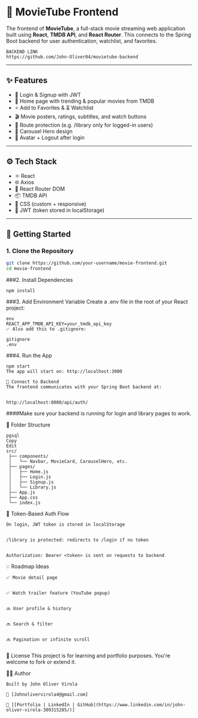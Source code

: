 # 🎥 MovieTube Frontend

The frontend of **MovieTube**, a full-stack movie streaming web application built using **React**, **TMDB API**, and **React Router**. This connects to the Spring Boot backend for user authentication, watchlist, and favorites.
```
BACKEND LINK
https://github.com/John-Oliver04/movietube-backend
```
---

## ✨ Features

- 🔐 Login & Signup with JWT
- 📃 Home page with trending & popular movies from TMDB
- ⭐ Add to Favorites & ⏳ Watchlist
- 🎬 Movie posters, ratings, subtitles, and watch buttons
- 🧭 Route protection (e.g. /library only for logged-in users)
- 🎠 Carousel Hero design
- 🧑 Avatar + Logout after login

---

## ⚙ Tech Stack

- ⚛️ React
- 🌐 Axios
- 🔀 React Router DOM
- 📦 TMDB API
- 🎨 CSS (custom + responsive)
- 🔐 JWT (token stored in localStorage)

---

## 🚀 Getting Started

### 1. Clone the Repository

```bash
git clone https://github.com/your-username/movie-frontend.git
cd movie-frontend
```
###2. Install Dependencies
```
npm install
```
###3. Add Environment Variable
Create a .env file in the root of your React project:
```
env
REACT_APP_TMDB_API_KEY=your_tmdb_api_key
✅ Also add this to .gitignore:

gitignore
.env
```
###4. Run the App
```
npm start
The app will start on: http://localhost:3000

🔌 Connect to Backend
The frontend communicates with your Spring Boot backend at:


http://localhost:8080/api/auth/
```
####Make sure your backend is running for login and library pages to work.

📂 Folder Structure
```
pgsql
Copy
Edit
src/
 ├── components/
 │   └── Navbar, MovieCard, CarouselHero, etc.
 ├── pages/
 │   ├── Home.js
 │   ├── Login.js
 │   ├── Signup.js
 │   └── Library.js
 ├── App.js
 ├── App.css
 └── index.js

 ```
🔐 Token-Based Auth Flow
```
On login, JWT token is stored in localStorage


/library is protected: redirects to /login if no token


Authorization: Bearer <token> is sent on requests to backend
```

💡 Roadmap Ideas
```
✅ Movie detail page


✅ Watch trailer feature (YouTube popup)


🔜 User profile & history


🔜 Search & filter


🔜 Pagination or infinite scroll


```
🤝 License
This project is for learning and portfolio purposes. You're welcome to fork or extend it.



👩‍💻 Author
```
Built by John Oliver Virola

📧 [Johnolivervirola4@gmail.com]

🔗 [[Portfolio | LinkedIn | GitHub](https://www.linkedin.com/in/john-oliver-virola-309315285/)]
```
